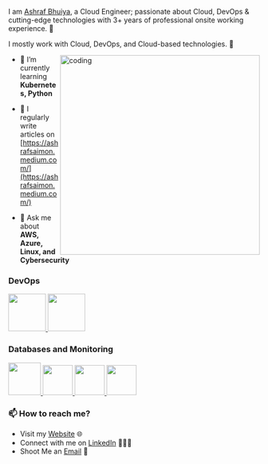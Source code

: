 I am [Ashraf Bhuiya](https://www.linkedin.com/in/ashrafcloud/), a Cloud Engineer; passionate about Cloud, DevOps & cutting-edge technologies with 3+ years of professional onsite  working experience. 🎯

I mostly work with Cloud, DevOps, and Cloud-based technologies. 🚀
<p float="left">
<img align="right"alt="coding"width="400"src="https://user-images.githubusercontent.com/55389276/140866485-8fb1c876-9a8f-4d6a-98dc-08c4981eaf70.gif">
 </p>

- 🌱 I’m currently learning **Kubernetes, Python**

- 📝 I regularly write articles on [https://ashrafsaimon.medium.com/](https://ashrafsaimon.medium.com/)

- 💬 Ask me about **AWS, Azure, Linux, and Cybersecurity**

  
### DevOps
  
 <p float="left">
  <a href="https://m.do.co/c/3bc2250b7076" target="_blank" >
    <img src="https://raw.githubusercontent.com/itsksaurabh/itsksaurabh/master/assets/do.gif"  height="75" />
  </a> 
  <a href="https://aws.amazon.com/" target="_blank" >
    <img src="https://raw.githubusercontent.com/itsksaurabh/itsksaurabh/master/assets/aws.gif"  height="75" />
  </a>
 </p>
  
### Databases and Monitoring
  
  <a href="https://prometheus.io/" target="_blank" >
    <img src="https://raw.githubusercontent.com/itsksaurabh/itsksaurabh/master/assets/prometheus.gif" height="65" />
  </a>
  <a href="https://www.influxdata.com/" target="_blank" >
    <img src="https://raw.githubusercontent.com/itsksaurabh/itsksaurabh/master/assets/influxdata.gif" height="60" />
  </a>
    <a href="https://www.postgresql.org" target="_blank" >
    <img src="https://www.postgresql.org/media/img/about/press/elephant.png" height="60" />
  </a>
  </a>
    <a href="https://www.mongodb.com/" target="_blank" >
    <img src="https://www.logolynx.com/images/logolynx/cf/cf72126a3551b816d617a06ffb01388b.png" height="60" />
  </a>
  
</p>


### 📫 How to reach me?

 - Visit my [Website](https://www.cloudopsmaster.com) 🌐
 - Connect with me on [LinkedIn](https://www.linkedin.com/in/ashrafcloud/) 👨🏻‍💻
 - Shoot Me an [Email](mailto:saimondevops@gmail.com) 💌
